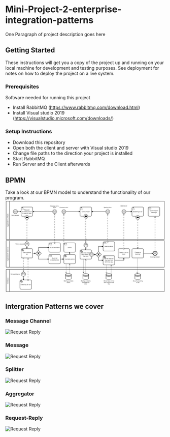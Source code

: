 # Mini-Project-2-enterprise-integration-patterns

One Paragraph of project description goes here

## Getting Started

These instructions will get you a copy of the project up and running on your local machine for development and testing purposes. See deployment for notes on how to deploy the project on a live system.

### Prerequisites
Software needed for running this project

- Install RabbitMQ (https://www.rabbitmq.com/download.html)
- Install Visual studio 2019 (https://visualstudio.microsoft.com/downloads/)

### Setup Instructions
- Download this repository
- Open both the client and server with Visual studio 2019
- Change file paths to the direction your project is installed
- Start RabbitMQ
- Run Server and the Client afterwards
	
## BPMN
Take a look at our BPMN model to understand the functionality of our program.
![BPMN model](BPMN/BPMNModel.JPG)	
	
## Intergration Patterns we cover

### Message Channel
![Request Reply](https://www.enterpriseintegrationpatterns.com/img/MessageChannelSolution.gif)
### Message
![Request Reply](https://www.enterpriseintegrationpatterns.com/img/MessageSolution.gif)
### Splitter
![Request Reply](https://www.enterpriseintegrationpatterns.com/img/Sequencer.gif)
### Aggregator
![Request Reply](https://www.enterpriseintegrationpatterns.com/img/Aggregator.gif)
### Request-Reply
![Request Reply](https://www.enterpriseintegrationpatterns.com/img/RequestReply.gif)
